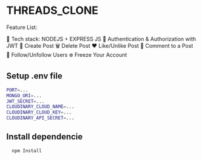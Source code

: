  # THREADS_CLONE

Feature List:

🌟 Tech stack: NODEJS + EXPRESS JS 
🎃 Authentication & Authorization with JWT
📝 Create Post
🗑️ Delete Post
❤️ Like/Unlike Post
💬 Comment to a Post
👥 Follow/Unfollow Users
❄️ Freeze Your Account


## Setup .env file

```bash
PORT=...
MONGO_URI=...
JWT_SECRET=...
CLOUDINARY_CLOUD_NAME=...
CLOUDINARY_CLOUD_KEY=...
CLOUDINARY_API_SECRET=...
```

## Install dependencie

```bash
  npm Install
```


